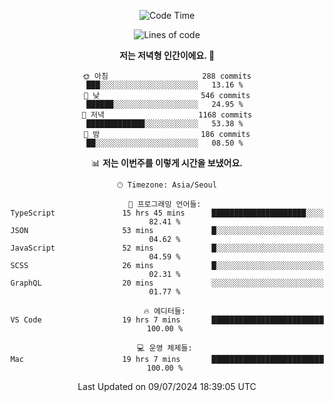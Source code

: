 <div align='center'>
 
<!--START_SECTION:waka-->
![Code Time](http://img.shields.io/badge/Code%20Time-3%2C647%20hrs%2024%20mins-blue)

![Lines of code](https://img.shields.io/badge/%EC%A0%80%EB%8A%94%20%EC%97%AC%ED%83%9C%EA%B9%8C%EC%A7%80%20-1.5%20million%20%EC%A4%84%EC%9D%98%20%EC%BD%94%EB%93%9C%EB%A5%BC%20%EC%9E%91%EC%84%B1%ED%96%88%EC%96%B4%EC%9A%94.-blue)

**저는 저녁형 인간이에요. 🦉** 

```text
🌞 아침                     288 commits         ███░░░░░░░░░░░░░░░░░░░░░░   13.16 % 
🌆 낮　                     546 commits         ██████░░░░░░░░░░░░░░░░░░░   24.95 % 
🌃 저녁                     1168 commits        █████████████░░░░░░░░░░░░   53.38 % 
🌙 밤　                     186 commits         ██░░░░░░░░░░░░░░░░░░░░░░░   08.50 % 
```


📊 **저는 이번주를 이렇게 시간을 보냈어요.** 

```text
🕑︎ Timezone: Asia/Seoul

💬 프로그래밍 언어들: 
TypeScript               15 hrs 45 mins      █████████████████████░░░░   82.41 % 
JSON                     53 mins             █░░░░░░░░░░░░░░░░░░░░░░░░   04.62 % 
JavaScript               52 mins             █░░░░░░░░░░░░░░░░░░░░░░░░   04.59 % 
SCSS                     26 mins             █░░░░░░░░░░░░░░░░░░░░░░░░   02.31 % 
GraphQL                  20 mins             ░░░░░░░░░░░░░░░░░░░░░░░░░   01.77 % 

🔥 에디터들: 
VS Code                  19 hrs 7 mins       █████████████████████████   100.00 % 

💻 운영 체제들: 
Mac                      19 hrs 7 mins       █████████████████████████   100.00 % 
```


 Last Updated on 09/07/2024 18:39:05 UTC
<!--END_SECTION:waka-->
 </div>
<!---
Emewjin/Emewjin is a ✨ special ✨ repository because its `README.md` (this file) appears on your GitHub profile.
You can click the Preview link to take a look at your changes.
--->
